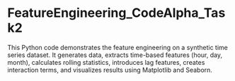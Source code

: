# FeatureEngineering_CodeAlpha_Task2
This Python code demonstrates the feature engineering on a synthetic time series dataset. It generates data, extracts time-based features (hour, day, month), calculates rolling statistics, introduces lag features, creates interaction terms, and visualizes results using Matplotlib and Seaborn.
